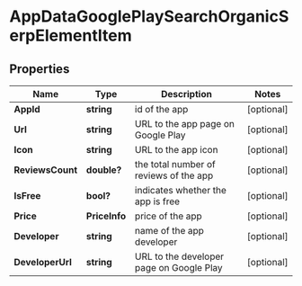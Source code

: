 # AppDataGooglePlaySearchOrganicSerpElementItem


## Properties

| Name | Type | Description | Notes |
|------------ | ------------- | ------------- | -------------|
**AppId** | **string** | id of the app |[optional]|
**Url** | **string** | URL to the app page on Google Play |[optional]|
**Icon** | **string** | URL to the app icon |[optional]|
**ReviewsCount** | **double?** | the total number of reviews of the app |[optional]|
**IsFree** | **bool?** | indicates whether the app is free |[optional]|
**Price** | **PriceInfo** | price of the app |[optional]|
**Developer** | **string** | name of the app developer |[optional]|
**DeveloperUrl** | **string** | URL to the developer page on Google Play |[optional]|